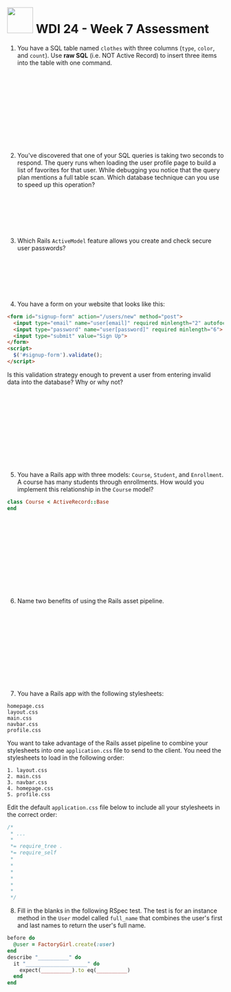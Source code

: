 # <img src="https://cloud.githubusercontent.com/assets/7833470/10899314/63829980-8188-11e5-8cdd-4ded5bcb6e36.png" height="60"> WDI 24 - Week 7 Assessment

1. You have a SQL table named `clothes` with three columns (`type`, `color`, and `count`). Use **raw SQL** (i.e. NOT Active Record) to insert three items into the table with one command.

  <br>
  <br>
  <br>
  <br>
  <br>
  <br>
  <br>
  <br>
  <br>
  <br>

2. You've discovered that one of your SQL queries is taking two seconds to respond. The query runs when loading the user profile page to build a list of favorites for that user. While debugging you notice that the query plan mentions a full table scan. Which database technique can you use to speed up this operation?

  <br>
  <br>
  <br>
  <br>
  <br>

3. Which Rails `ActiveModel` feature allows you create and check secure user passwords?

  <br>
  <br>
  <br>
  <br>
  <br>

4. You have a form on your website that looks like this:

  ```html
  <form id="signup-form" action="/users/new" method="post">
    <input type="email" name="user[email]" required minlength="2" autofocus>
    <input type="password" name="user[password]" required minlength="6">
    <input type="submit" value="Sign Up">
  </form>
  <script>
    $('#signup-form').validate();
  </script>
  ```

  Is this validation strategy enough to prevent a user from entering invalid data into the database? Why or why not?

  <br>
  <br>
  <br>
  <br>
  <br>
  <br>
  <br>
  <br>
  <br>
  <br>

5. You have a Rails app with three models: `Course`, `Student`, and `Enrollment`. A course has many students through enrollments. How would you implement this relationship in the `Course` model?

  ```ruby
  class Course < ActiveRecord::Base
  end
  ```

  <br>
  <br>
  <br>
  <br>
  <br>
  <br>
  <br>
  <br>
  <br>
  <br>

6. Name two benefits of using the Rails asset pipeline.

  <br>
  <br>
  <br>
  <br>
  <br>
  <br>
  <br>
  <br>
  <br>
  <br>

7. You have a Rails app with the following stylesheets:

  ```
  homepage.css
  layout.css
  main.css
  navbar.css
  profile.css
  ```

  You want to take advantage of the Rails asset pipeline to combine your stylesheets into one `application.css` file to send to the client. You need the stylesheets to load in the following order:

  ```
  1. layout.css
  2. main.css
  3. navbar.css
  4. homepage.css
  5. profile.css
  ```

  Edit the default `application.css` file below to include all your stylesheets in the correct order:

  ```css
  /*
   * ...
   *
   *= require_tree .
   *= require_self
   *
   *
   *
   *
   *
   *
   */
  ```

8. Fill in the blanks in the following RSpec test. The test is for an instance method in the `User` model called `full_name` that combines the user's first and last names to return the user's full name.

  ```ruby
  before do
    @user = FactoryGirl.create(:user)
  end
  describe "__________" do
    it "____________________" do
      expect(__________).to eq(__________)
    end
  end
  ```

  <br>
  <br>
  <br>
  <br>
  <br>
  <br>
  <br>
  <br>
  <br>
  <br>
